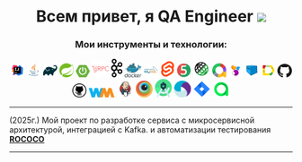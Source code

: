 <h1 align="center">Всем привет, я QA Engineer</a> 
<img src="https://github.com/blackcater/blackcater/raw/main/images/Hi.gif" height="32"/></h1>

<h3 align="center">Мои инструменты и технологии:</h3>

<p align="center">
  <a href="https://www.jetbrains.com/idea/"><img width="5%" title="IntelliJ IDEA" src="media/logo/Intelij_IDEA.svg"/></a>
  <a href="https://www.java.com/"><img width="5%" title="Java 21" src="media/logo/Java.svg"/></a>
  <a href="https://gradle.org/"><img width="5%" title="Gradle 8.6" src="media/logo/Gradle.svg"/></a>
  <a href="https://spring.io/"><img width="5%" title="Spring" src="media/logo/spring.svg"/></a>
  <a href="https://spring.io/projects/spring-boot"><img width="5%" title="Spring Boot" src="media/logo/spring_boot.svg"/></a>
  <a href="https://yidongnan.github.io/grpc-spring-boot-starter/"><img width="6%" title="Spring gRPC" src="media/logo/grpc.svg"/></a>
  <a href="https://kafka.apache.org/"><img width="4%" title="Apache Kafka" src="media/logo/kafka.svg"/></a>
  <a href="https://www.docker.com/"><img width="6%" title="Docker" src="media/logo/docker.svg"/></a>
  <a href="https://www.mysql.com/"><img width="5%" title="MySQL" src="media/logo/mysql.svg"/></a>
  <a href="https://svelte.dev/"><img width="5%" title="Svelte" src="media/logo/svelte.svg"/></a>
  <a href="https://junit.org/junit5/"><img width="5%" title="JUnit 5" src="media/logo/JUnit5.svg"/></a>
  <a href="https://rest-assured.io"><img width="6%" title="REST-Assured" src="media/logo/rest_assured.svg"/></a>
  <a href="https://qameta.io/allure/"><img width="5%" title="Allure" src="media/logo/allure.svg"/></a>
  <a href="https://selenide.org/"><img width="5%" title="Selenide" src="media/logo/Selenide.svg"/></a>
  <a href="https://aerokube.com/selenoid/"><img width="5%" title="Selenoid" src="media/logo/Selenoid.svg"/></a>
  <a href="https://github.com/fescobar/allure-docker-service"><img width="5%" title="Allure Docker Service" src="media/logo/allure_docker.svg"/></a>
  <a href="https://github.com/features/actions"><img width="5%" title="GitHub Actions" src="media/logo/github_action.svg"/></a>
  <a href="https://github.com/"><img width="5%" title="GitHub" src="media/logo/GitHub.svg"/></a>
  <a href="https://wiremock.org/"><img width="9%" title="WireMock" src="media/logo/wiremock.png"/></a>
  <a href="https://www.jenkins.io/"><img width="6%" title="Jenkins" src="media/logo/Jenkins.svg"/></a>
  <a href="https://app-automate.browserstack.com/"><img width="6%" title="BrowserStack" src="media/logo/Browserstack.svg"/></a>
  <a href="https://developer.android.com/studio"><img width="6%" title="Android Studio" src="media/logo/Android_Studio.svg"/></a>
  <a href="https://appium.io"><img width="6%" title="Appium" src="media/logo/Appium.svg"/></a>
  <a href="https://www.atlassian.com/software/jira"><img width="6%" title="Jira" src="media/logo/Jira.svg"/></a>
  <a href="https://qameta.io"><img width="6%" title="Allure TestOps" src="media/logo/Allure_TO.svg"/></a>
</p>

---
(2025г.) Мой проект по разработке сервиса с микросервисной архитектурой, интеграцией с Kafka. и автоматизации тестирования  **[ROCOCO](https://github.com/Timofey050398/rococo)**   

---
